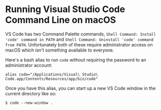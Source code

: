 # Running Visual Studio Code Command Line on macOS

VS Code has two Command Palette commands, `Shell Command: Install 'code'
command in PATH` and `Shell Command: Uninstall 'code' command from PATH`.
Unfortunately both of these require administrator access on macOS which
isn't something available to everyone.

Here's a bash alias to run `code` without requiring the password to an
administrator account:
```
alias code="/Applications/Visual\ Studio\ Code.app/Contents/Resources/app/bin/code"
```

Once you have this alias, you can start up a new VS Code window in the
current directory like so:
```
$ code --new-window .
```
